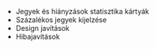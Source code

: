 - Jegyek és hiányzások statisztika kártyák
- Százalékos jegyek kijelzése
- Design javítások
- Hibajavítások
